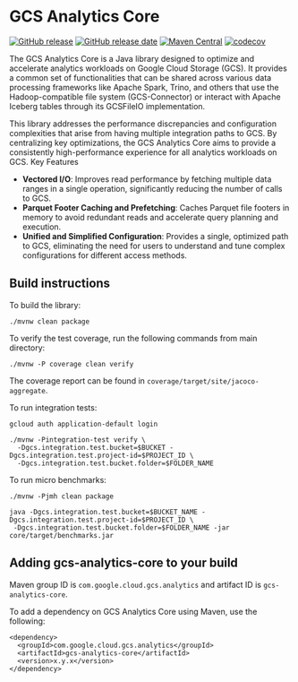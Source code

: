 # GCS Analytics Core
[![GitHub release](https://img.shields.io/github/release/GoogleCloudPlatform/gcs-analytics-core.svg)](https://github.com/GoogleCloudPlatform/gcs-analytics-core/releases/latest)
[![GitHub release date](https://img.shields.io/github/release-date/GoogleCloudPlatform/gcs-analytics-core.svg)](https://github.com/GoogleCloudPlatform/gcs-analytics-core/releases/latest)
[![Maven Central](https://img.shields.io/maven-central/v/com.google.cloud.gcs.analytics/gcs-analytics-core.svg?label=Maven%20Central)](https://search.maven.org/search?q=g:%22com.google.cloud.gcs.analytics%22%20AND%20a:%22gcs-analytics-core%22)
[![codecov](https://codecov.io/gh/GoogleCloudPlatform/gcs-analytics-core/branch/main/graph/badge.svg?token=4yjIB0AAw4)](https://codecov.io/gh/GoogleCloudPlatform/gcs-analytics-core)

The GCS Analytics Core is a Java library designed to optimize and accelerate analytics workloads on Google Cloud Storage (GCS). It provides a common set of functionalities that can be shared across various data processing frameworks like Apache Spark, Trino, and others that use the Hadoop-compatible file system (GCS-Connector) or interact with Apache Iceberg tables through its GCSFileIO implementation.

This library addresses the performance discrepancies and configuration complexities that arise from having multiple
integration paths to GCS. By centralizing key optimizations, the GCS Analytics Core aims to provide a
consistently high-performance experience for all analytics workloads on GCS.
Key Features
- **Vectored I/O**: Improves read performance by fetching multiple data ranges in a single operation, significantly
reducing the number of calls to GCS.
- **Parquet Footer Caching and Prefetching**: Caches Parquet file footers in memory to avoid redundant reads and
accelerate query planning and execution.
- **Unified and Simplified Configuration**: Provides a single, optimized path to GCS, eliminating the need for users to
understand and tune complex configurations for different access methods.

## Build instructions

To build the library:
```shell
./mvnw clean package
```

To verify the test coverage, run the following commands from main directory:
```shell
./mvnw -P coverage clean verify
```
The coverage report can be found in `coverage/target/site/jacoco-aggregate`.

To run integration tests:
```shell
gcloud auth application-default login

./mvnw -Pintegration-test verify \
  -Dgcs.integration.test.bucket=$BUCKET -Dgcs.integration.test.project-id=$PROJECT_ID \
  -Dgcs.integration.test.bucket.folder=$FOLDER_NAME
```

To run micro benchmarks:
```shell
./mvnw -Pjmh clean package

java -Dgcs.integration.test.bucket=$BUCKET_NAME -Dgcs.integration.test.project-id=$PROJECT_ID \
 -Dgcs.integration.test.bucket.folder=$FOLDER_NAME -jar core/target/benchmarks.jar
```

## Adding gcs-analytics-core to your build
Maven group ID is `com.google.cloud.gcs.analytics` and artifact ID is `gcs-analytics-core`.

To add a dependency on GCS Analytics Core using Maven, use the following:

```
<dependency>
  <groupId>com.google.cloud.gcs.analytics</groupId>
  <artifactId>gcs-analytics-core</artifactId>
  <version>x.y.x</version>
</dependency>
```
